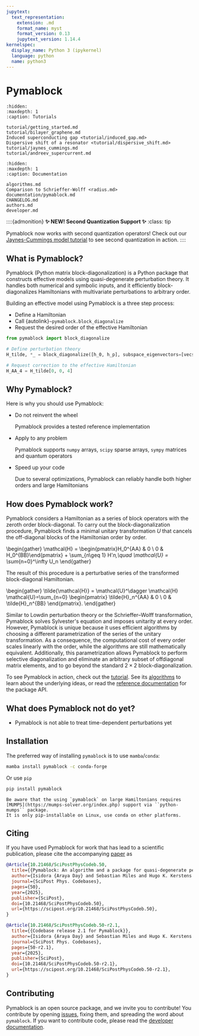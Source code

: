 ```yaml
---
jupytext:
  text_representation:
    extension: .md
    format_name: myst
    format_version: 0.13
    jupytext_version: 1.14.4
kernelspec:
  display_name: Python 3 (ipykernel)
  language: python
  name: python3
---
```


# Pymablock

```{toctree}
:hidden:
:maxdepth: 1
:caption: Tutorials

tutorial/getting_started.md
tutorial/bilayer_graphene.md
Induced superconducting gap <tutorial/induced_gap.md>
Dispersive shift of a resonator <tutorial/dispersive_shift.md>
tutorial/jaynes_cummings.md
tutorial/andreev_supercurrent.md
```

```{toctree}
:hidden:
:maxdepth: 1
:caption: Documentation

algorithms.md
Comparison to Schrieffer-Wolff <radius.md>
documentation/pymablock.md
CHANGELOG.md
authors.md
developer.md
```

::::{admonition} **✨ NEW! Second Quantization Support ✨**
:class: tip

Pymablock now works with second quantization operators!
Check out our [Jaynes-Cummings model tutorial](tutorial/jaynes_cummings.md) to see second quantization in action.
::::

## What is Pymablock?

Pymablock (Python matrix block-diagonalization) is a Python package that constructs effective models using quasi-degenerate perturbation theory.
It handles both numerical and symbolic inputs, and it efficiently block-diagonalizes Hamiltonians with multivariate perturbations to arbitrary order.

Building an effective model using Pymablock is a three step process:

* Define a Hamiltonian
* Call {autolink}`~pymablock.block_diagonalize`
* Request the desired order of the effective Hamiltonian

```python
from pymablock import block_diagonalize

# Define perturbation theory
H_tilde, *_ = block_diagonalize([h_0, h_p], subspace_eigenvectors=[vecs_A, vecs_B])

# Request correction to the effective Hamiltonian
H_AA_4 = H_tilde[0, 0, 4]
```

## Why Pymablock?

Here is why you should use Pymablock:

* Do not reinvent the wheel

  Pymablock provides a tested reference implementation

* Apply to any problem

  Pymablock supports `numpy` arrays, `scipy` sparse arrays, `sympy` matrices and quantum operators

* Speed up your code

  Due to several optimizations, Pymablock can reliably handle both higher orders and large Hamiltonians

## How does Pymablock work?

Pymablock considers a Hamiltonian as a series of block operators with the zeroth order block-diagonal.
To carry out the block-diagonalization procedure, Pymablock finds a minimal unitary transformation $U$ that cancels the off-diagonal blocks of the Hamiltonian order by order.

\begin{gather}
\mathcal{H} = \begin{pmatrix}H_0^{AA} & 0 \\ 0 & H_0^{BB}\end{pmatrix} + \sum_{n\geq 1} H'_n,\quad
\mathcal{U} = \sum_{n=0}^\infty U_n
\end{gather}

The result of this procedure is a perturbative series of the transformed block-diagonal Hamiltonian.

\begin{gather}
\tilde{\mathcal{H}} = \mathcal{U}^\dagger \mathcal{H} \mathcal{U}=\sum_{n=0}
\begin{pmatrix}
\tilde{H}_n^{AA} & 0 \\
0 & \tilde{H}_n^{BB}
\end{pmatrix}.
\end{gather}

Similar to Lowdin perturbation theory or the Schrieffer–Wolff transformation, Pymablock solves Sylvester's equation and imposes unitarity at every order.
However, Pymablock is unique because it uses efficient algorithms by choosing a different parametrization of the series of the unitary transformation.
As a consequence, the computational cost of every order scales linearly with the order, while the algorithms are still mathematically equivalent.
Additionally, this parametrization allows Pymablock to perform selective diagonalization and eliminate an arbitrary subset of offdiagonal matrix elements, and to go beyond the standard $2\times 2$ block-diagonalization.

To see Pymablock in action, check out the [tutorial](tutorial/getting_started.md).
See its [algorithms](algorithms.md) to learn about the underlying ideas, or read the [reference documentation](documentation/pymablock.md) for the package API.

## What does Pymablock not do yet?

* Pymablock is not able to treat time-dependent perturbations yet

## Installation

The preferred way of installing `pymablock` is to use `mamba`/`conda`:

```bash
mamba install pymablock -c conda-forge
```

Or use `pip`

```bash
pip install pymablock
```

```{important}
Be aware that the using `pymablock` on large Hamiltonians requires [MUMPS](https://mumps-solver.org/index.php) support via ``python-mumps`` package.
It is only pip-installable on Linux, use conda on other platforms.
```

## Citing

If you have used Pymablock for work that has lead to a scientific publication, please cite the accompanying [paper](https://doi.org/10.21468/SciPostPhysCodeb.50) as

```bibtex
@Article{10.21468/SciPostPhysCodeb.50,
  title={{Pymablock: An algorithm and a package for quasi-degenerate perturbation theory}},
  author={Isidora {Araya Day} and Sebastian Miles and Hugo K. Kerstens and Daniel Varjas and Anton R. Akhmerov},
  journal={SciPost Phys. Codebases},
  pages={50},
  year={2025},
  publisher={SciPost},
  doi={10.21468/SciPostPhysCodeb.50},
  url={https://scipost.org/10.21468/SciPostPhysCodeb.50},
}

@Article{10.21468/SciPostPhysCodeb.50-r2.1,
  title={{Codebase release 2.1 for Pymablock}},
  author={Isidora {Araya Day} and Sebastian Miles and Hugo K. Kerstens and Daniel Varjas and Anton R. Akhmerov},
  journal={SciPost Phys. Codebases},
  pages={50-r2.1},
  year={2025},
  publisher={SciPost},
  doi={10.21468/SciPostPhysCodeb.50-r2.1},
  url={https://scipost.org/10.21468/SciPostPhysCodeb.50-r2.1},
}
```

## Contributing

Pymablock is an open source package, and we invite you to contribute!
You contribute by opening [issues](https://gitlab.kwant-project.org/qt/pymablock/-/issues), fixing them, and spreading the word about `pymablock`.
If you want to contribute code, please read the [developer documentation](developer.md).
